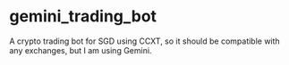 # gemini_trading_bot
A crypto trading bot for SGD using CCXT, so it should be compatible with any exchanges, but I am using Gemini.
